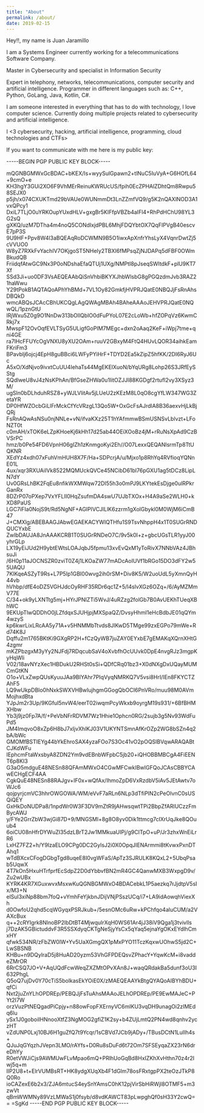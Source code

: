 ```yaml
---
title: "About"
permalink: /about/
date: 2019-02-15
---
```


Hey!!, my name is Juan Jaramillo

I am a Systems Engineer currently working for a telecommunications Software Company.

Master in Cybersecurity and specialist in Information Security

Expert in telephony, networks, telecommunications, computer security and artificial intelligence.
Programmer in different languages such as: C++, Python, GoLang, Java, Kotlin, C#.

I am someone interested in everything that has to do with technology, I love computer science. 
Currently doing multiple projects related to cybersecurity and artificial intelligence.

I <3 cybersecurity, hacking, artificial intelligence, programming, cloud technologies and CTFs>

If you want to communicate with me here is my public key:

-----BEGIN PGP PUBLIC KEY BLOCK-----

mQGNBGMWxGcBDAC+bKEX/Is+wyySulGpawn2+tlNuC5IuVyA+G6HOfL64+9cmO+e
KH3hgY3GUi2XO6F9VhMErReinuKWRUcUS/fpih0EcZPHAlZDhtQm8Rwpu58SEJX0
p5jh/x074CXUKTmd29bVAUe0WUNmmDt3LnZZmfVQ9/g5K2nQAXlNOD3A1vxQPcy1
DxiL7TLjO0uYRKOupYUxdHLV+gxgBr5KIFfpVBZb4aIFl4+RhPdHChU98YL3G2sQ
gXKQ/uzM7DTha4m4noQ5CONdIxjdPBL6MhjFDQYbtOX7QqFIPVgB40escvE7pP3S
9U9HF+Ppv8W4l3aBQEAqRoDCWMN9B5O1iwxApXnfrYhsLyX4VqnrDwtZj5cVVUO0
W8yZ7RXkFvYachIV7OKjgoST5NHeIy2TBXI6fMPsqZjNJDAPq5dFBF0OWmBkudQB
FriidqfAtwGC9Nx3P0oNDshaEfaQTUj1UXg/NMPtI8pJseqSWItdkF+plU9KT7Xf
SSd3Ji+uo0DF3VsAEQEAAbQiSnVhbiBKYXJhbWlsbG8gPGQzdmJvb3RAZ21haWwu
Y29tPokB1AQTAQoAPhYhBMd+7VL1Oy82GmkfjHVPRJQatE0NBQJjFsRnAhsDBQkD
wmcABQsJCAcCBhUKCQgLAgQWAgMBAh4BAheAAAoJEHVPRJQatE0NQwQL/1pznGtU
lRjWxu5Z0g9O1NnDw313bOllQbIO0dFuPYoL07E2cLoWb+hfZOPqVz6KwmCRkj7x
MwspF12OvOqfEVLTSyG5ULigfGoPIM7MEgc+dxn2oAaq2KeF+iWpj7tme+qni4GE
ra7lHcFFUYcOgVNXU8yXU2OAm+ruuV2GBxyM4FtQ4HUvLQOR34aihkEamFKriFm3
BPavblj6ojcj4EpH8guBBci6LWFyPYiHrF+TDYD2Ea5kZipZ5hfKK/2DI6RyJ6Uc
A5xO/XdNjvo9ivxtCuUU4IehaTs44MgEKElXuoN/bYqURg8Lohp26S3JRfEySStg
SQdlweU8vJ4zNsKPhAn/BfGseZHWa0u1litOZJJl88KGDgf2rtufl2vy3XSyz3M/
ugSln0bDLhduhRSZ8+yWJLVlitAv5jLUeU2zKEzM8L0qO8cgYfLW347WG3ZetaYR
DP0HfWZOcbGiLlFrMckCfYcVRzgL13Qo5W+OxGcFsAJrdlA8B36aexvHjLkBjQRj
FsRnAQwAsNSu0njNNLe+vN/ifvaKXz25T1hYAfmmwBSmUSNSvLblvzt+LFoNZT0t
c0mAH/xTOK6eLZpKHoeKj6kHh17d25ab44OEiXOoBz4jM+rRuNsXpAd9CzBVSrPC
hmz/b0Pe54FD6VpnH06gIZh1zKnmgoKyi2Eh//O07LexxQEQANlsrmTp8TtUQKNR
XEdYz4xdh07xFuhVmHUH8X7F/Ha+SDPcrjA/u/Mjxo1p8RhYq4RVfioqYQNnE01L
4ux/xqr3RXUAiIVk8522MQMUckQVCe45NCibD61bl76pGXU1ag5tDCz8LipLN7dY
Uv0GRsLhBK2FqEu8nfikWXMWqw72DI55h3o0mPJ9LKYtekEsDjge0ulRPkrGanRx
8DZrP07oPXep7VxYFLII0HqZsufmDA4swU7UJbTXOx+H4A9aSe2WLH0+kXD8PaUS
LGC7iFIa0NojS9t/Rd5NgNF+AGIPlVCJlLlK6zzrm1gXolGbykl0M0WjM6iCmB47
J+CMXlg/ABEBAAGJAbwEGAEKACYWIQTHfu1S9TsvNhppH4x1T0SUGrRNDQUCYxbE
ZwIbDAUJA8JnAAAKCRB1T0SUGrRNDeO7C/9v5k0I+z+gbcUGsTLR1yyJ00yhrGLp
LX19yEiJUd2H9ybtEWtsLOAJqbJ5fpmu13xvEvQxM1yToRivX7NNbVAz4JBhsuJi
/6H0p11aJOCNSZR0zviT0Z4j1LKOaZW77mADcAoIUVf1bRGo15DO3dFY2w55UAQU
7KlKqeASZyT9Rs+L7P5Ip1GBI00wvg2ih0rSM+Div8K5/W2uoUdL5yXmnQyH44vb
hVhbp/dfE4oDZ5VGHJdcOyRHF35RDr6qc1Z+5/l4slvXGz6OZq+/6/AyMZMmV77E
C/34+ok9yLXNTtg5mj+HYrJPNIZTi5WvJ/4uRZzg2folGb7B0AvUEKhTUeqXBhWC
9EKUpTlwQDDhO0jLZfdqxSJUHjpjMXSpaQZ/DvsyHhmI1eHcBdbJE01qQYm4wzyS
kp6kwrLixLRcAA5y71A+v5HNMMbTtvds8JlKwD5TMge99zxEGPo79mWe+Rd74K8J
Dqffu2m1765BKtKi9GXgRP2H+fCzQyWB7juZAY0EYxbE7gEMAKqXQrnXHtG4zgmr
mKZPbzgxM3yYy2NJFdj7RDqcubSaV4oXvbfhOcUUvk0DpE4nvgRJz3mgpKyHqWli
V02/18avNYzXec1HBDukU2RHSt0sSi+QDfCRq01bz3+X0dNXgDxUQayMUMCmGtKN
O1o+VLxZwpQUsKyuuJAa9BIYAhr7PIqVyqNMRKQ7V5vsi8HrI/IEn8FKYCTZAhF5
LQ9wUkpDBlo0hNxkSWXVHBwIujhgmGGogQbOCI6PnVRo/muu98M0AVmMojhxdBta
YJpJm2r3Up/9KGfuI5nvW4/eerT02iwqmPcyWkxb9oyrgM19s931/+6BfBHMXHbw
Yb3j9jz0Fp7A/f/+PeVbNFrRDVM7Wz1Hhie1Ophcn0RG/2sujb3g5Nv93WdFuPd5
JM4ImqvoO8xZp6H8bJ7xIjvXhlKJ03V1UKYNTSmnAfKrOZp2WG8bSZn4q2bA/bWc
GMOMfBSTIEYg44bYkEhroSAX4yzaFOo7S3Oc41vO2pOQSlBVqwARAQABtCJKdWFu
IEphcmFtaWxsbyA8ZDN2Ym9vdEBnbWFpbC5jb20+iQHOBBMBCgA4FiEENT6p8KI3
G3aO5mdguE48NESn88QFAmMWxO4CGwMFCwkIBwIGFQoJCAsCBBYCAwECHgECF4AA
CgkQuE48NESn88RAJgv+IF0x+wQfAx/IhmoZpD6VxRzdbV5iAv5JEtAwtv7oWJc6
qojpyrjcmVC3hhrOWGOWA/WM/eVvF7aRLn6NLp3dTfiPIN2cPeOlvnC0sUSQiQEY
GxHkDoNUDPa8/1npdWr0W3F3DV9mZtR9jAHwsqwtTPi2BbpZfARlUCzzFmBycAWJ
y/FYe2GrrZbW3wjGi87D+9/MNGSMl+8g8O8yv0Dik1ttmcg7cIXrUqJke8QOuub4
6oiCU08nHfrDYWuZI35dzLBrT2Jw1MMkuaUIPj/g9CITpO+uP/Jr3zhxWnEiLrR6
LxHZ7FZ2+h/Y9IzaELO9CPg0DC2GylsJ2i0X0OpqJIENArmmi8tKvwxPxnDTAhq1
wTdBXcxCFogDGbgTgd8uqeE8I0vgWFaS/ApTz3SJRULK8KQxL2+5UbqPsab5UqwX
4T7kOn5HxuHTrfprfEcSdpZ2D0dYbbvfBN2mR4GC4QanwMXB3WxpgD9v/Zu2wUBx
KYRK4KR7XGuxwvxMsxwKuQGNBGMWxO4BDACebkL1P5aezkq7rJjdtpV5sIx/M3+N
elSul3xiNp88bm7foQ+vYmhFeYjkbnJDijVNjPSszUCq/i7+LA9idAowqhViexXh
d0OwfoU2qhd5cqWGyqxPSRJkub+/5esnOMc6uRw+kPChfqo4aluCUM/a2VAXcBux
q++2cRYIgrk8NlnoBP2lbDtBT4MjwqulrXqH0WS61Ar4jJ38iV9Qga1j3tvivlls
j7DzAK5GBictuddvF3R5SSXdyqCKTgNeSjyYsCx5qYaq5ejnaYgOKxEYdlhCmxHY
qfwk534NR/zFbZW0lW+Yv5UaXGmgQX1pMxPYO11TczKqxwUOhwS5jd2C+LwSBSNB
KHBu+n9DQylraD5j8HuAD20yzm53VhGFPDEQsvZPhacY+YqwKcM+i8vaddeZMrOR
6RrCSQ7JO+V+AqUQdFcwWeqZXZMtOPvXAn8J+waqQRdakBa5dunf3oU3I632PhgL
Q5oQ7ujDv0Y70cTiS5bolkasEkYOiE0X/zMAEQEAAYkBtgQYAQoAIBYhBDU+qfCi
Nxt2juZnYLhOPDREp/PEBQJjFsTuAhsMAAoJELhOPDREp/PE9EwMAJeC+PYt2I7W
orzVuzPtNEQgadPiCpjy+n88owFopFXErnyVC6mIKU3vqDH9unagOi2zIMEdq6lu
ySx1J0goboiIHNnooXtfZ3NgMOG2gfiZ1K2sy+b4ZUjLmtQ2PN4wd8qnhv2yczHT
vZdUNP0Lxj10BJ6H1guZfQ7t9Ycqr/1sCBVd7JCb9jADy+/TBusDCtN1LuIIh4s+
QJuJqGYqzhJVepn3LMO/rAYfs+D0Ru8sDuFd6t72Om7SFSEyqaZX23rN6dreDhYy
R0etVWJiCjs9AWMUwFLvMpao6mQ+PRlhUoGqBd8HxIZKhXvHthn70z4r2Iwj5q+m
lIP2U8+t+ElrVUMBsRT+HK8ydgXUqXb4F1dGlm78osFRxtgpPX2teOzJTkP8Q0Ro
ioCAZexE6b2x3/ZJA6mtucS4eySnYAmsC0hK12pjVirSbHiRWjl8OTMF5+m3zwVt
qBmWWMNy89VzLMWaS1j0fsyb/d8vdKAWCT83pLwpghQf0sH33Y2cwQ==
=SgKd
-----END PGP PUBLIC KEY BLOCK-----
